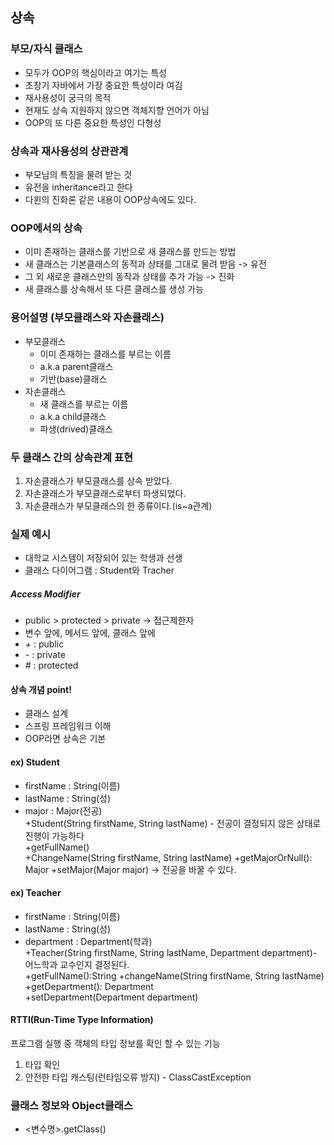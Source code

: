 ## 상속
### 부모/자식 클래스
- 모두가 OOP의 핵심이라고 여기는 특성
- 초창기 자바에서 가장 중요한 특성이라 여김
- 재사용성이 궁극의 목적
- 현재도 상속 지원하지 않으면 객체지향 언어가 아님
- OOP의 또 다른 중요한 특성인 다형성

### 상속과 재사용성의 상관관계
- 부모님의 특징을 물려 받는 것
- 유전을 inheritance라고 한다
- 다윈의 진화론 같은 내용이 OOP상속에도 있다.

### OOP에서의 상속
- 이미 존재하는 클래스를 기반으로 새 클래스를 만드는 방법
- 새 클래스는 기본클래스의 동적과 상태를 그대로 물려 받음 -> 유전
- 그 외 새로운 클래스만의 동작과 상태를 추가 가능 -> 진화
- 새 클래스를 상속해서 또 다른 클래스를 생성 가능

### 용어설명 (부모클래스와 자손클래스)
- 부모클래스
    - 이미 존재하는 클래스를 부르는 이름
    - a.k.a parent클래스
    - 기반(base)클래스
- 자손클래스
  - 새 클래스를 부르는 이름
  - a.k.a child클래스
  - 파생(drived)클래스

### 두 클래스 간의 상속관계 표현
1. 자손클래스가 부모클래스를 상속 받았다.
2. 자손클래스가 부모클래스로부터 파생되었다.
3. 자손클래스가 부모클래스의 한 종류이다.(is~a관계)

### 실제 예시
- 대학교 시스템이 저장되어 있는 학생과 선생
- 클래스 다이어그램 : Student와 Tracher

##### **Access Modifier**
- public > protected > private -> 접근제한자
- 변수 앞에, 메서드 앞에, 클래스 앞에
- *+* : public
- *-* : private
- *#* : protected   

#### 상속 개념 point!
- 클래스 설계
- 스프링 프레임워크 이해
- OOP라면 상속은 기본

#### **ex) Student**
  - firstName : String(이름)
  - lastName : String(성)
  - major : Major(전공)   
    +Student(String firstName, String lastName) - 전공이 결정되지 않은 상태로 진행이 가능하다   
    +getFullName()   
    +ChangeName(String firstName, String lastName)
    +getMajorOrNull(): Major
    +setMajor(Major major) -> 전공을 바꿀 수 있다.

#### **ex) Teacher**
  - firstName : String(이름)
  - lastName : String(성)
  - department : Department(학과)   
    +Teacher(String firstName, String lastName, Department department)- 어느학과 교수인지 결정된다.   
    +getFullName():String
    +changeName(String firstName, String lastName)
    +getDepartment(): Department   
    +setDepartment(Department department)   

#### RTTI(Run-Time Type Information)
프로그램 실행 중 객체의 타입 정보를 확인 할 수 있는 기능
1) 타입 확인
2) 안전한 타입 캐스팅(런타임오류 방지) - ClassCastException   

### 클래스 정보와 Object클래스
- <변수명>.getClass()